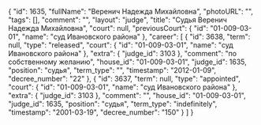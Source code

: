 {
    "id": 1635,
    "fullName": "Веренич Надежда Михайловна",
    "photoURL": "",
    "tags": [],
    "comment": "",
    "layout": "judge",
    "title": "Судья Веренич Надежда Михайловна",
    "court": null,
    "previousCourt": {
        "id": "01-009-03-01",
        "name": "суд Ивановского района"
    },
    "career": [
        {
            "id": 3638,
            "term": null,
            "type": "released",
            "court": {
                "id": "01-009-03-01",
                "name": "суд Ивановского района"
            },
            "extra": {
                "judge_id": 3103
            },
            "comment": "по собственному желанию",
            "house_id": "01-009-03-01",
            "judge_id": 1635,
            "position": "судья",
            "term_type": "",
            "timestamp": "2012-01-09",
            "decree_number": "22"
        },
        {
            "id": 3637,
            "term": null,
            "type": "appointed",
            "court": {
                "id": "01-009-03-01",
                "name": "суд Ивановского района"
            },
            "extra": {
                "judge_id": 3103
            },
            "comment": "",
            "house_id": "01-009-03-01",
            "judge_id": 1635,
            "position": "судья",
            "term_type": "indefinitely",
            "timestamp": "2001-03-19",
            "decree_number": "150"
        }
    ]
}